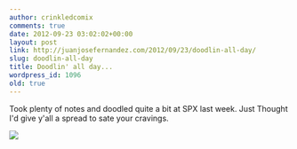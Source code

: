 ```yaml
---
author: crinkledcomix
comments: true
date: 2012-09-23 03:02:02+00:00
layout: post
link: http://juanjosefernandez.com/2012/09/23/doodlin-all-day/
slug: doodlin-all-day
title: Doodlin' all day...
wordpress_id: 1096
old: true
---
```


Took plenty of notes and doodled quite a bit at SPX last week. Just Thought I'd give y'all a spread to sate your cravings.

[![](http://fernandezjuanjose.files.wordpress.com/2012/09/doodle-book.gif)](http://fernandezjuanjose.files.wordpress.com/2012/09/doodle-book.gif)
